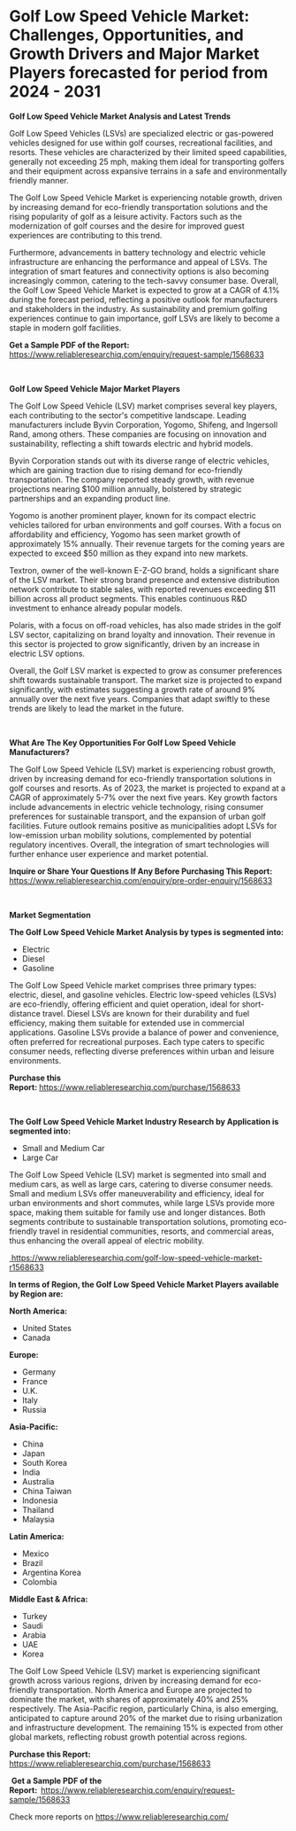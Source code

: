 <p><h1>Golf Low Speed Vehicle Market: Challenges, Opportunities, and Growth Drivers and Major Market Players forecasted for period from 2024 - 2031</h1></p><p><strong>Golf Low Speed Vehicle Market Analysis and Latest Trends</strong></p>
<p><p>Golf Low Speed Vehicles (LSVs) are specialized electric or gas-powered vehicles designed for use within golf courses, recreational facilities, and resorts. These vehicles are characterized by their limited speed capabilities, generally not exceeding 25 mph, making them ideal for transporting golfers and their equipment across expansive terrains in a safe and environmentally friendly manner. </p><p>The Golf Low Speed Vehicle Market is experiencing notable growth, driven by increasing demand for eco-friendly transportation solutions and the rising popularity of golf as a leisure activity. Factors such as the modernization of golf courses and the desire for improved guest experiences are contributing to this trend. </p><p>Furthermore, advancements in battery technology and electric vehicle infrastructure are enhancing the performance and appeal of LSVs. The integration of smart features and connectivity options is also becoming increasingly common, catering to the tech-savvy consumer base. Overall, the Golf Low Speed Vehicle Market is expected to grow at a CAGR of 4.1% during the forecast period, reflecting a positive outlook for manufacturers and stakeholders in the industry. As sustainability and premium golfing experiences continue to gain importance, golf LSVs are likely to become a staple in modern golf facilities.</p></p>
<p><strong>Get a Sample PDF of the Report:&nbsp;</strong> <a href="https://www.reliableresearchiq.com/enquiry/request-sample/1568633?utm_campaign=1906&utm_medium=2&utm_source=Github&utm_content=ia&utm_term=28122024&utm_id=golf-low-speed-vehicle">https://www.reliableresearchiq.com/enquiry/request-sample/1568633</a></p>
<p>&nbsp;</p>
<p><strong>Golf Low Speed Vehicle Major Market Players</strong></p>
<p><p>The Golf Low Speed Vehicle (LSV) market comprises several key players, each contributing to the sector's competitive landscape. Leading manufacturers include Byvin Corporation, Yogomo, Shifeng, and Ingersoll Rand, among others. These companies are focusing on innovation and sustainability, reflecting a shift towards electric and hybrid models.</p><p>Byvin Corporation stands out with its diverse range of electric vehicles, which are gaining traction due to rising demand for eco-friendly transportation. The company reported steady growth, with revenue projections nearing $100 million annually, bolstered by strategic partnerships and an expanding product line.</p><p>Yogomo is another prominent player, known for its compact electric vehicles tailored for urban environments and golf courses. With a focus on affordability and efficiency, Yogomo has seen market growth of approximately 15% annually. Their revenue targets for the coming years are expected to exceed $50 million as they expand into new markets.</p><p>Textron, owner of the well-known E-Z-GO brand, holds a significant share of the LSV market. Their strong brand presence and extensive distribution network contribute to stable sales, with reported revenues exceeding $11 billion across all product segments. This enables continuous R&D investment to enhance already popular models.</p><p>Polaris, with a focus on off-road vehicles, has also made strides in the golf LSV sector, capitalizing on brand loyalty and innovation. Their revenue in this sector is projected to grow significantly, driven by an increase in electric LSV options.</p><p>Overall, the Golf LSV market is expected to grow as consumer preferences shift towards sustainable transport. The market size is projected to expand significantly, with estimates suggesting a growth rate of around 9% annually over the next five years. Companies that adapt swiftly to these trends are likely to lead the market in the future.</p></p>
<p>&nbsp;</p>
<p><strong>What Are The Key Opportunities For Golf Low Speed Vehicle Manufacturers?</strong></p>
<p><p>The Golf Low Speed Vehicle (LSV) market is experiencing robust growth, driven by increasing demand for eco-friendly transportation solutions in golf courses and resorts. As of 2023, the market is projected to expand at a CAGR of approximately 5-7% over the next five years. Key growth factors include advancements in electric vehicle technology, rising consumer preferences for sustainable transport, and the expansion of urban golf facilities. Future outlook remains positive as municipalities adopt LSVs for low-emission urban mobility solutions, complemented by potential regulatory incentives. Overall, the integration of smart technologies will further enhance user experience and market potential.</p></p>
<p><strong>Inquire or Share Your Questions If Any Before Purchasing This Report:</strong> <a href="https://www.reliableresearchiq.com/enquiry/pre-order-enquiry/1568633?utm_campaign=1906&utm_medium=2&utm_source=Github&utm_content=ia&utm_term=28122024&utm_id=golf-low-speed-vehicle">https://www.reliableresearchiq.com/enquiry/pre-order-enquiry/1568633</a></p>
<p>&nbsp;</p>
<p><strong>Market Segmentation</strong></p>
<p><strong>The Golf Low Speed Vehicle Market Analysis by types is segmented into:</strong></p>
<p><ul><li>Electric</li><li>Diesel</li><li>Gasoline</li></ul></p>
<p><p>The Golf Low Speed Vehicle market comprises three primary types: electric, diesel, and gasoline vehicles. Electric low-speed vehicles (LSVs) are eco-friendly, offering efficient and quiet operation, ideal for short-distance travel. Diesel LSVs are known for their durability and fuel efficiency, making them suitable for extended use in commercial applications. Gasoline LSVs provide a balance of power and convenience, often preferred for recreational purposes. Each type caters to specific consumer needs, reflecting diverse preferences within urban and leisure environments.</p></p>
<p><strong>Purchase this Report:&nbsp;</strong><a href="https://www.reliableresearchiq.com/purchase/1568633?utm_campaign=1906&utm_medium=2&utm_source=Github&utm_content=ia&utm_term=28122024&utm_id=golf-low-speed-vehicle">https://www.reliableresearchiq.com/purchase/1568633</a></p>
<p>&nbsp;</p>
<p><strong>The Golf Low Speed Vehicle Market Industry Research by Application is segmented into:</strong></p>
<p><ul><li>Small and Medium Car</li><li>Large Car</li></ul></p>
<p><p>The Golf Low Speed Vehicle (LSV) market is segmented into small and medium cars, as well as large cars, catering to diverse consumer needs. Small and medium LSVs offer maneuverability and efficiency, ideal for urban environments and short commutes, while large LSVs provide more space, making them suitable for family use and longer distances. Both segments contribute to sustainable transportation solutions, promoting eco-friendly travel in residential communities, resorts, and commercial areas, thus enhancing the overall appeal of electric mobility.</p></p>
<p><a href="https://www.reliableresearchiq.com/golf-low-speed-vehicle-market-r1568633?utm_campaign=1906&utm_medium=2&utm_source=Github&utm_content=ia&utm_term=28122024&utm_id=golf-low-speed-vehicle">&nbsp;https://www.reliableresearchiq.com/golf-low-speed-vehicle-market-r1568633</a></p>
<p><strong>In terms of Region, the Golf Low Speed Vehicle Market Players available by Region are:</strong></p>
<p>
    <p> <strong> North America: </strong>
        <ul>
            <li>United States</li>
            <li>Canada</li>
        </ul>
        </p> 
    <p> <strong> Europe: </strong>
        <ul>
            <li>Germany</li>
            <li>France</li>
            <li>U.K.</li>
            <li>Italy</li>
            <li>Russia</li>
        </ul>
        </p> 
    <p> <strong> Asia-Pacific: </strong>
        <ul>
            <li>China</li>
            <li>Japan</li>
            <li>South Korea</li>
            <li>India</li>
            <li>Australia</li>
            <li>China Taiwan</li>
            <li>Indonesia</li>
            <li>Thailand</li>
            <li>Malaysia</li>
        </ul>
        </p> 
    <p> <strong> Latin America: </strong>
        <ul>
            <li>Mexico</li>
            <li>Brazil</li>
            <li>Argentina Korea</li>
            <li>Colombia</li>
        </ul>
        </p> 
    <p> <strong> Middle East & Africa: </strong>
        <ul>
            <li>Turkey</li>
            <li>Saudi</li>
            <li>Arabia</li>
            <li>UAE</li>
            <li>Korea</li>
        </ul>
    </p>
    </p>
<p><p>The Golf Low Speed Vehicle (LSV) market is experiencing significant growth across various regions, driven by increasing demand for eco-friendly transportation. North America and Europe are projected to dominate the market, with shares of approximately 40% and 25% respectively. The Asia-Pacific region, particularly China, is also emerging, anticipated to capture around 20% of the market due to rising urbanization and infrastructure development. The remaining 15% is expected from other global markets, reflecting robust growth potential across regions.</p></p>
<p><strong>Purchase this Report: </strong><a href="https://www.reliableresearchiq.com/purchase/1568633?utm_campaign=1906&utm_medium=2&utm_source=Github&utm_content=ia&utm_term=28122024&utm_id=golf-low-speed-vehicle">https://www.reliableresearchiq.com/purchase/1568633</a></p>
<p>&nbsp;<strong>Get a Sample PDF of the Report:&nbsp;&nbsp;</strong><a href="https://www.reliableresearchiq.com/enquiry/request-sample/1568633?utm_campaign=1906&utm_medium=2&utm_source=Github&utm_content=ia&utm_term=28122024&utm_id=golf-low-speed-vehicle">https://www.reliableresearchiq.com/enquiry/request-sample/1568633</a></p>
<p><strong></strong></p>
<p>Check more reports on <a href="https://www.reliableresearchiq.com/?utm_campaign=1906&utm_medium=2&utm_source=Github&utm_content=ia&utm_term=28122024&utm_id=golf-low-speed-vehicle">https://www.reliableresearchiq.com/</a></p>